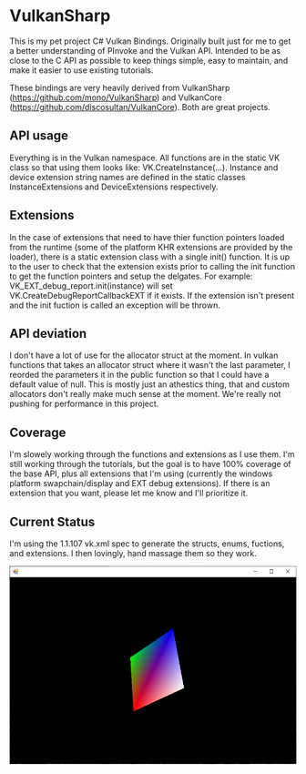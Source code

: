 # VulkanSharp
This is my pet project C# Vulkan Bindings.  Originally built just for me to get a better understanding of PInvoke and the Vulkan API.  Intended to be as close to the C API as possible to keep things simple, easy to maintain, and make it easier to use existing tutorials.

These bindings are very heavily derived from VulkanSharp (https://github.com/mono/VulkanSharp) and VulkanCore (https://github.com/discosultan/VulkanCore).  Both are great projects.

## API usage
Everything is in the Vulkan namespace.  All functions are in the static VK class so that using them looks like: VK.CreateInstance(...).  Instance and device extension string names are defined in the static classes InstanceExtensions and DeviceExtensions respectively.


## Extensions
In the case of extensions that need to have thier function pointers loaded from the runtime (some of the platform KHR extensions are provided by the loader), there is a static extension class with a single init() function. It is up to the user to check that the extension exists prior to calling the init function to get the function pointers and setup the delgates.  For example: VK_EXT_debug_report.init(instance) will set VK.CreateDebugReportCallbackEXT if it exists.  If the extension isn't present and the init fuction is called an exception will be thrown.


## API deviation
I don't have a lot of use for the allocator struct at the moment.  In vulkan functions that takes an allocator struct where it wasn't the last parameter, I reorded the parameters it in the public function so that I could have a default value of null.  This is mostly just an athestics thing, that and custom allocators don't really make much sense at the moment.  We're really not pushing for performance in this project. 


## Coverage
I'm slowely working through the functions and extensions as I use them.  I'm still working through the tutorials, but the goal is to have 100% coverage of the base API, plus all extensions that I'm using (currently the windows platform swapchain/display and EXT debug extensions).  If there is an extension that you want, please let me know and I'll prioritize it.

## Current Status
I'm using the 1.1.107 vk.xml spec to generate the structs, enums, fuctions, and extensions.  I then lovingly, hand massage them so they work.  

![Image of Rotating Quad](images/image1.png "The Quad life chose me")

